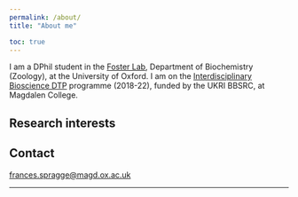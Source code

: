 ```yaml
---
permalink: /about/
title: "About me"

toc: true
---
```


I am a DPhil student in the [Foster Lab](https://zoo-kfoster.zoo.ox.ac.uk), Department of Biochemistry (Zoology), at the University of Oxford. I am on the [Interdisciplinary Bioscience DTP](https://www.biodtp.ox.ac.uk) programme (2018-22), funded by the UKRI BBSRC, at Magdalen College. 


## Research interests



## Contact

frances.spragge@magd.ox.ac.uk

---



